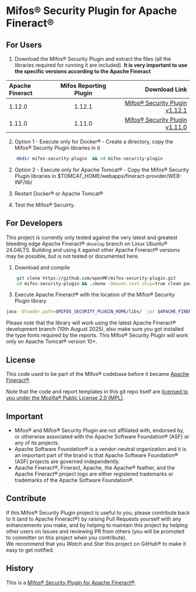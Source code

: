 # Mifos® Security Plugin for Apache Fineract®

## For Users

1. Download the Mifos® Security Plugin and extract the files (all the libraries required for running it are included). **It is very important to use the specific versions according to the Apache Fineract**

| Apache Fineract | Mifos Reporting Plugin | Download Link |
| :---         |     :---:      |          ---: |
| 1.12.0   | 1.12.1     | [Mifos® Security Plugin v1.12.1](https://sourceforge.net/projects/mifos/files/mifos-plugins/MifosSecurityPlugin/MifosSecurityPlugin-1.12.1.zip/download)     |
| 1.11.0     | 1.11.0       | [Mifos® Security Plugin v1.11.0](https://sourceforge.net/projects/mifos/files/mifos-plugins/MifosReportingPlugin/FineractPentahoPlugin-1.11.zip/download)      |

2. Option 1 - Execute only for Docker® - Create a directory, copy the Mifos® Security Plugin libraries in it

```bash
    mkdir mifos-security-plugin  && cd mifos-security-plugin
```

2.  Option 2 - Execute only for Apache Tomcat® - Copy the Mifos® Security Plugin libraries in $TOMCAT_HOME/webapps/fineract-provider/WEB-INF/lib/

3. Restart Docker® or Apache Tomcat®

4. Test the Mifos® Secuirty.

## For Developers

This project is currently only tested against the very latest and greatest bleeding edge Apache Fineract® `develop` branch on Linux Ubuntu® 24.04LTS. 
Building and using it against other Apache Fineract® versions may be possible, but is not tested or documented here.

1. Download and compile

```bash
    git clone https://github.com/openMF/mifos-security-plugin.git
    cd mifos-security-plugin && ./mvnw -Dmaven.test.skip=true clean package && cd ..
```

3. Execute Apache Fineract® with the location of the Mifos® Security Plugin library

```bash
java -Dloader.path=$MIFOS_SECURITY_PLUGIN_HOME/libs/ -jar $APACHE_FINERACT_HOME/fineract-provider.jar
```


Please note that the library will work using the latest Apache Fineract® development branch (10th August 2025), also make sure you got installed the type fonts required by the reports. This Mifos® Security Plugin will work only on Apache Tomcat® version 10+. 


## License

This code used to be part of the Mifos® codebase before it became [Apache Fineract®](https://fineract.apache.org).

Note that the code and report templates in this git repo itself are
[licensed to you under the Mozilla® Public License 2.0 (MPL)](https://github.com/openMF/mifos-security-plugin/blob/develop/LICENSE).

## Important

* Mifos® and Mifos® Security Plugin are not affiliated with, endorsed by, or otherwise associated with the Apache Software Foundation® (ASF) or any of its projects.
* Apache Software Foundation® is a vendor-neutral organization and it is an important part of the brand is that Apache Software Foundation® (ASF) projects are governed independently.
* Apache Fineract®, Fineract, Apache, the Apache® feather, and the Apache Fineract® project logo are either registered trademarks or trademarks of the Apache Software Foundation®.

## Contribute

If this Mifos® Security Plugin project is useful to you, please contribute back to it (and to Apache Fineract®) by raising Pull Requests yourself with any enhancements you make, and by helping to maintain this project by helping other users on Issues and reviewing PR from others (you will be promoted to committer on this project when you contribute).  
We recommend that you _Watch_ and _Star_ this project on GitHub® to make it easy to get notified.

## History

This is a [Mifos® Security Plugin for Apache Fineract®](https://github.com/apache/fineract/blob/maintenance/1.6/fineract-doc/src/docs/en/deployment.adoc). 





